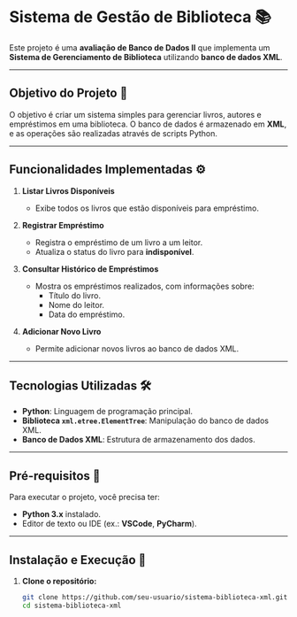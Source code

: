 # Sistema de Gestão de Biblioteca 📚

Este projeto é uma **avaliação de Banco de Dados II** que implementa um **Sistema de Gerenciamento de Biblioteca** utilizando **banco de dados XML**.

---

## **Objetivo do Projeto 🎯**

O objetivo é criar um sistema simples para gerenciar livros, autores e empréstimos em uma biblioteca. O banco de dados é armazenado em **XML**, e as operações são realizadas através de scripts Python.

---

## **Funcionalidades Implementadas ⚙️**

1. **Listar Livros Disponíveis**
   - Exibe todos os livros que estão disponíveis para empréstimo.

2. **Registrar Empréstimo**
   - Registra o empréstimo de um livro a um leitor.
   - Atualiza o status do livro para **indisponível**.

3. **Consultar Histórico de Empréstimos**
   - Mostra os empréstimos realizados, com informações sobre:
     - Título do livro.
     - Nome do leitor.
     - Data do empréstimo.

4. **Adicionar Novo Livro**
   - Permite adicionar novos livros ao banco de dados XML.

---

## **Tecnologias Utilizadas 🛠️**

- **Python**: Linguagem de programação principal.
- **Biblioteca `xml.etree.ElementTree`**: Manipulação do banco de dados XML.
- **Banco de Dados XML**: Estrutura de armazenamento dos dados.

---

## **Pré-requisitos 🚀**

Para executar o projeto, você precisa ter:

- **Python 3.x** instalado.
- Editor de texto ou IDE (ex.: **VSCode**, **PyCharm**).

---

## **Instalação e Execução 🚀**

1. **Clone o repositório:**
   ```bash
   git clone https://github.com/seu-usuario/sistema-biblioteca-xml.git
   cd sistema-biblioteca-xml